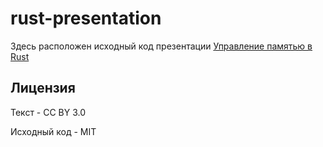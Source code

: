 # rust-presentation

Здесь расположен исходный код презентации [Управление памятью в  Rust](http://vinatorul.github.io/rust-presentation/)

## Лицензия

Текст - CC BY 3.0

Исходный код - MIT
